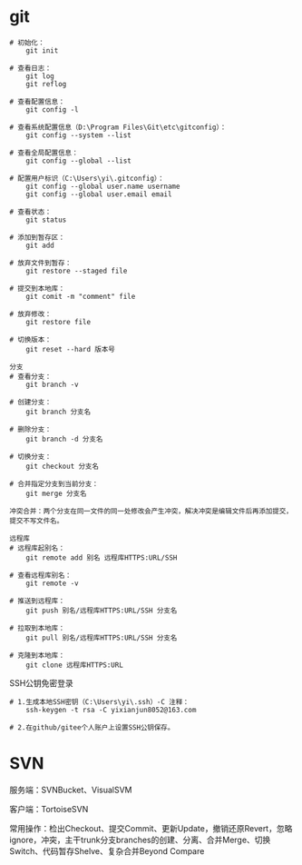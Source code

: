 # git

```
# 初始化：
	git init

# 查看日志：
	git log
	git reflog

# 查看配置信息：
	git config -l

# 查看系统配置信息（‪D:\Program Files\Git\etc\gitconfig）：
	git config --system --list

# 查看全局配置信息：
	git config --global --list
	
# 配置用户标识（‪‪C:\Users\yi\.gitconfig）：
	git config --global user.name username
	git config --global user.email email

# 查看状态：
	git status

# 添加到暂存区：
	git add

# 放弃文件到暂存：
	git restore --staged file

# 提交到本地库：
	git comit -m "comment" file

# 放弃修改：
	git restore file

# 切换版本：
	git reset --hard 版本号

分支
# 查看分支：
	git branch -v

# 创建分支：
	git branch 分支名

# 删除分支：
	git branch -d 分支名

# 切换分支：
	git checkout 分支名

# 合并指定分支到当前分支：
	git merge 分支名

冲突合并：两个分支在同一文件的同一处修改会产生冲突，解决冲突是编辑文件后再添加提交，提交不写文件名。

远程库
# 远程库起别名：
	git remote add 别名 远程库HTTPS:URL/SSH

# 查看远程库别名：
	git remote -v

# 推送到远程库：
	git push 别名/远程库HTTPS:URL/SSH 分支名

# 拉取到本地库：
	git pull 别名/远程库HTTPS:URL/SSH 分支名

# 克隆到本地库：
	git clone 远程库HTTPS:URL
```

SSH公钥免密登录

```
# 1.生成本地SSH密钥（C:\Users\yi\.ssh）-C 注释：
	ssh-keygen -t rsa -C yixianjun8052@163.com
	
# 2.在github/gitee个人账户上设置SSH公钥保存。
```

# SVN

服务端：SVNBucket、VisualSVM

客户端：TortoiseSVN

常用操作：检出Checkout、提交Commit、更新Update，撤销还原Revert，忽略ignore，冲突，主干trunk分支branches的创建、分离、合并Merge、切换Switch、代码暂存Shelve、复杂合并Beyond Compare
